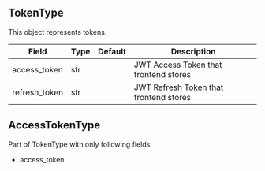 
## **TokenType**
This object represents tokens.

Field | Type | Default | Description
------------ | ------------ | ------------ | ------------
access_token | str | | JWT Access Token that frontend stores
refresh_token | str | | JWT Refresh Token that frontend stores

## **AccessTokenType**
Part of TokenType with only following fields:
- access_token

